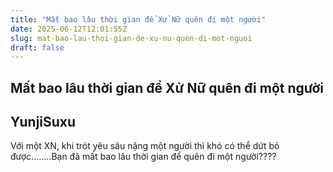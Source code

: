 ```yaml
---
title: "Mất bao lâu thời gian để Xử Nữ quên đi một người"
date: 2025-06-12T12:01:55Z
slug: mat-bao-lau-thoi-gian-de-xu-nu-quen-di-mot-nguoi
draft: false
---
```


## Mất bao lâu thời gian để Xử Nữ quên đi một người

## YunjiSuxu

Với một XN, khi trót yêu sâu nặng một người thì khó có thể dứt bỏ được........Bạn đã mất bao lâu thời gian để quên đi một người????